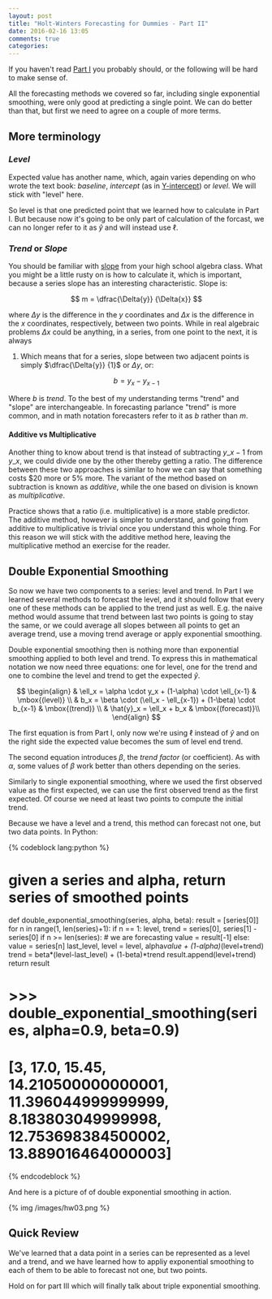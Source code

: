 ```yaml
---
layout: post
title: "Holt-Winters Forecasting for Dummies - Part II"
date: 2016-02-16 13:05
comments: true
categories:
---
```


If you haven't read [Part I](/blog/2016/01/29/triple-exponential-smoothing-forecasting/)
you probably should, or the following will be hard to make sense of.

All the forecasting methods we covered so far, including single
exponential smoothing, were only good at predicting a single
point. We can do better than that, but first we need to agree
on a couple of more terms.

## More terminology

### _Level_

Expected value has another name, which, again varies depending on who wrote the
text book: _baseline_, _intercept_ (as in
[Y-intercept](https://en.wikipedia.org/wiki/Y-intercept)) or
_level_. We will stick with "level" here.

So level is that one predicted point that we learned how to calculate
in Part I. But because now it's going to be only part of calculation
of the forcast, we can no longer refer to it as $\hat{y}$ and will instead
use $\ell$.

### _Trend_ or _Slope_

You should be familiar with
[slope](https://en.wikipedia.org/wiki/Slope) from your high school algebra
class. What you might be a little rusty on is how to calculate it,
which is important, because a series slope has an interesting
characteristic. Slope is:

$$
m = \dfrac{\Delta{y}} {\Delta{x}}
$$

where $\Delta{y}$ is the difference in the $y$ coordinates and
$\Delta{x}$ is the difference in the $x$ coordinates, respectively,
between two points. While in real algebraic problems $\Delta{x}$ could
be anything, in a series, from one point to the next, it is always
1. Which means that for a series, slope between two adjacent points
is simply $\dfrac{\Delta{y}} {1}$ or $\Delta{y}$, or:

$$
b = y_x - y_{x-1}
$$

Where $b$ is _trend_. To the best of my understanding terms "trend"
and "slope" are interchangeable. In forecasting parlance "trend" is
more common, and in math notation forecasters refer to it as $b$
rather than $m$.

#### Additive vs Multiplicative

Another thing to know about trend is that instead of subtracting
$y\_{x-1}$ from $y\_x$, we could divide one by the other thereby
getting a ratio. The difference between these two approaches is
similar to how we can say that something costs $20 more or 5%
more. The variant of the method based on subtraction is known as
_additive_, while the one based on division is known as
_multiplicative_.

Practice shows that a ratio (i.e. multiplicative) is a more stable
predictor. The additive method, however is simpler to understand, and
going from additive to multiplicative is trivial once you understand
this whole thing. For this reason we will stick with the additive
method here, leaving the multiplicative method an exercise for the
reader.

## Double Exponential Smoothing

So now we have two components to a series: level and trend. In Part I
we learned several methods to forecast the level, and it should follow
that every one of these methods can be applied to the trend
just as well. E.g. the naive method would assume that trend between
last two points is going to stay the same, or we could average all
slopes between all points to get an average trend, use a moving trend
average or apply exponential smoothing.

Double exponential smoothing then is nothing more than exponential
smoothing applied to both level and trend. To express this in
mathematical notation we now need three equations: one for level, one
for the trend and one to combine the level and trend to get the
expected $\hat{y}$.

$$
\begin{align}
& \ell_x = \alpha \cdot y_x + (1-\alpha) \cdot \ell_{x-1} & \mbox{(level)} \\
& b_x = \beta \cdot (\ell_x - \ell_{x-1}) + (1-\beta) \cdot b_{x-1} & \mbox{(trend)} \\
& \hat{y}_x = \ell_x + b_x & \mbox{(forecast)}\\
\end{align}
$$

The first equation is from Part I, only now we're using $\ell$ instead
of $\hat{y}$ and on the right side the expected value becomes the sum
of level end trend.

The second equation introduces $\beta$, the _trend factor_ (or
coefficient). As with $\alpha$, some values of ${\beta}$ work better
than others depending on the series.

Similarly to single exponential smoothing, where we used the first
observed value as the first expected, we can use the first observed
trend as the first expected. Of course we need at least two points to
compute the initial trend.

Because we have a level and a trend, this method can forecast not one,
but two data points. In Python:

{% codeblock lang:python %}

# given a series and alpha, return series of smoothed points
def double_exponential_smoothing(series, alpha, beta):
    result = [series[0]]
    for n in range(1, len(series)+1):
        if n == 1:
            level, trend = series[0], series[1] - series[0]
        if n >= len(series): # we are forecasting
          value = result[-1]
        else:
          value = series[n]
        last_level, level = level, alpha*value + (1-alpha)*(level+trend)
        trend = beta*(level-last_level) + (1-beta)*trend
        result.append(level+trend)
    return result

# >>> double_exponential_smoothing(series, alpha=0.9, beta=0.9)
# [3, 17.0, 15.45, 14.210500000000001, 11.396044999999999, 8.183803049999998, 12.753698384500002, 13.889016464000003]
{% endcodeblock %}

And here is a picture of of double exponential smoothing in action.

{% img /images/hw03.png %}

## Quick Review

We've learned that a data point in a series can be represented as a
level and a trend, and we have learned how to appliy exponential
smoothing to each of them to be able to forecast not one, but two
points.

Hold on for part III which will finally talk about triple exponential
smoothing.
